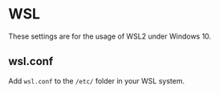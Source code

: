 # WSL

These settings are for the usage of WSL2 under Windows 10.

## wsl.conf

Add `wsl.conf` to the `/etc/` folder in your WSL system.

